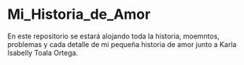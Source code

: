 # Mi_Historia_de_Amor
En este repositorio se estará alojando toda la historia, moemntos, problemas y cada detalle de mi pequeña historia de amor junto a Karla Isabelly Toala Ortega.
